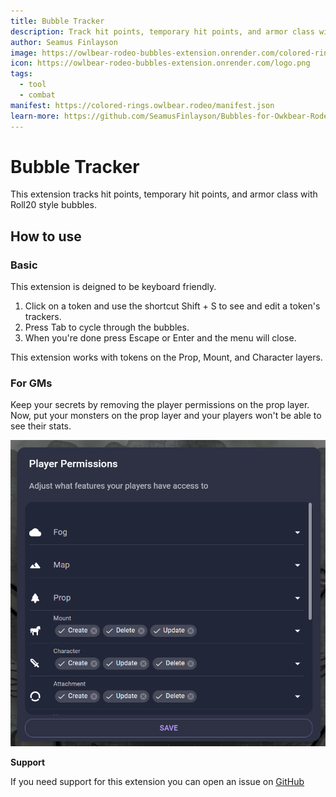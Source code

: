 ```yaml
---
title: Bubble Tracker
description: Track hit points, temporary hit points, and armor class with Roll20 style bubbles
author: Seamus Finlayson
image: https://owlbear-rodeo-bubbles-extension.onrender.com/colored-rings/docs/header.jpg
icon: https://owlbear-rodeo-bubbles-extension.onrender.com/logo.png
tags:
  - tool
  - combat
manifest: https://colored-rings.owlbear.rodeo/manifest.json
learn-more: https://github.com/SeamusFinlayson/Bubbles-for-Owkbear-Rodeo
---
```


# Bubble Tracker

This extension tracks hit points, temporary hit points, and armor class with Roll20 style bubbles.

## How to use

### Basic

This extension is deigned to be keyboard friendly.

1. Click on a token and use the shortcut Shift + S to see and edit a token's trackers.
2. Press Tab to cycle through the bubbles.
3. When you're done press Escape or Enter and the menu will close.

This extension works with tokens on the Prop, Mount, and Character layers.

### For GMs

Keep your secrets by removing the player permissions on the prop layer. Now, put your monsters on the prop layer and your players won't be able to see their stats. 

![Alt text](image-2.png)

**Support**

If you need support for this extension you can open an issue on [GitHub](https://github.com/SeamusFinlayson/Bubbles-for-Owkbear-Rodeo)
